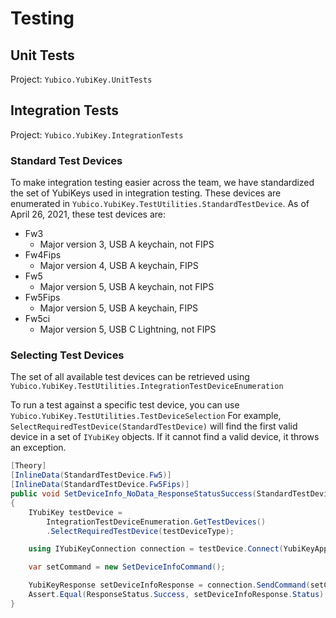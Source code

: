 <!-- Copyright 2021 Yubico AB

Licensed under the Apache License, Version 2.0 (the "License");
you may not use this file except in compliance with the License.
You may obtain a copy of the License at

    http://www.apache.org/licenses/LICENSE-2.0

Unless required by applicable law or agreed to in writing, software
distributed under the License is distributed on an "AS IS" BASIS,
WITHOUT WARRANTIES OR CONDITIONS OF ANY KIND, either express or implied.
See the License for the specific language governing permissions and
limitations under the License. -->

# Testing

## Unit Tests

Project: `Yubico.YubiKey.UnitTests`

## Integration Tests

Project: `Yubico.YubiKey.IntegrationTests`

### Standard Test Devices

To make integration testing easier across the team, we have standardized the set of YubiKeys used in integration
testing. These devices are enumerated in `Yubico.YubiKey.TestUtilities.StandardTestDevice`. As of April 26, 2021, these
test devices are:

- Fw3
    - Major version 3, USB A keychain, not FIPS
- Fw4Fips
    - Major version 4, USB A keychain, FIPS
- Fw5
    - Major version 5, USB A keychain, not FIPS
- Fw5Fips
    - Major version 5, USB A keychain, FIPS
- Fw5ci
    - Major version 5, USB C Lightning, not FIPS

### Selecting Test Devices

The set of all available test devices can be retrieved
using `Yubico.YubiKey.TestUtilities.IntegrationTestDeviceEnumeration`

To run a test against a specific test device, you can use `Yubico.YubiKey.TestUtilities.TestDeviceSelection` For
example, `SelectRequiredTestDevice(StandardTestDevice)` will find the first valid device in a set of `IYubiKey` objects.
If it cannot find a valid device, it throws an exception.

```csharp
[Theory]
[InlineData(StandardTestDevice.Fw5)]
[InlineData(StandardTestDevice.Fw5Fips)]
public void SetDeviceInfo_NoData_ResponseStatusSuccess(StandardTestDevice testDeviceType)
{
    IYubiKey testDevice =
        IntegrationTestDeviceEnumeration.GetTestDevices()
        .SelectRequiredTestDevice(testDeviceType);

    using IYubiKeyConnection connection = testDevice.Connect(YubiKeyApplication.Management);

    var setCommand = new SetDeviceInfoCommand();

    YubiKeyResponse setDeviceInfoResponse = connection.SendCommand(setCommand);
    Assert.Equal(ResponseStatus.Success, setDeviceInfoResponse.Status);
}
```
